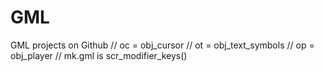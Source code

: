 # GML
GML projects on Github
// oc = obj_cursor // ot = obj_text_symbols // op = obj_player // mk.gml is scr_modifier_keys()
